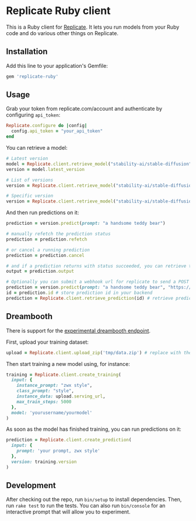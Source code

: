 # Replicate Ruby client

This is a Ruby client for [Replicate](https://replicate.com/). It lets you run models from your Ruby code and do various other things on Replicate.

## Installation

Add this line to your application's Gemfile:

```ruby
gem 'replicate-ruby'
```

## Usage

Grab your token from replicate.com/account and authenticate by configuring `api_token`:

```ruby
Replicate.configure do |config|
  config.api_token = "your_api_token"
end
```

You can retrieve a model:

```ruby
# Latest version
model = Replicate.client.retrieve_model("stability-ai/stable-diffusion")
version = model.latest_version

# List of versions
version = Replicate.client.retrieve_model("stability-ai/stable-diffusion", version: :all)

# Specific version
version = Replicate.client.retrieve_model("stability-ai/stable-diffusion", version: "<id>")
```

And then run predictions on it:

```ruby
prediction = version.predict(prompt: "a handsome teddy bear")

# manually refetch the prediction status
prediction = prediction.refetch

# or cancel a running prediction
prediction = prediction.cancel

# and if a prediction returns with status succeeded, you can retrieve the output
output = prediction.output

# Optionally you can submit a webhook url for replicate to send a POST request once a prediction has completed
prediction = version.predict(prompt: "a handsome teddy bear", "https://webhook.url/path") # call predict
id = prediction.id # store prediction id in your backend
prediction = Replicate.client.retrieve_prediction(id) # retrieve prediction during webhook with id from backend
```

## Dreambooth

There is support for the [experimental dreambooth endpoint](https://replicate.com/blog/dreambooth-api).

First, upload your training dataset:

```ruby
upload = Replicate.client.upload_zip('tmp/data.zip') # replace with the path to your zip file
```

Then start training a new model using, for instance:

```ruby
training = Replicate.client.create_training(
  input: {
    instance_prompt: "zwx style",
    class_prompt: "style",
    instance_data: upload.serving_url,
    max_train_steps: 5000
  },
  model: 'yourusername/yourmodel'
)
```

As soon as the model has finished training, you can run predictions on it:

```ruby
prediction = Replicate.client.create_prediction(
  input: {
    prompt: 'your prompt, zwx style'
  },
  version: training.version
)
```

## Development

After checking out the repo, run `bin/setup` to install dependencies. Then, run `rake test` to run the tests. You can also run `bin/console` for an interactive prompt that will allow you to experiment.
